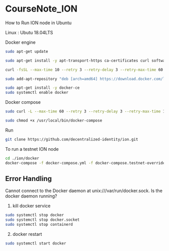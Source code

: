 # CourseNote_ION
How to Run ION node in Ubuntu

Linux : Ubutu 18.04LTS

Docker engine
```bash
sudo apt-get update

sudo apt-get install -y apt-transport-https ca-certificates curl software-properties-common

curl -fsSL --max-time 10 --retry 3 --retry-delay 3 --retry-max-time 60 https://download.docker.com/linux/ubuntu/gpg | sudo apt-key add -

sudo add-apt-repository "deb [arch=amd64] https://download.docker.com/linux/ubuntu $(lsb_release -cs) stable"

sudo apt-get install -y docker-ce
sudo systemctl enable docker
```

Docker compose
```bash
sudo curl -L --max-time 60 --retry 3 --retry-delay 3 --retry-max-time 100 "https://github.com/docker/compose/releases/download/v2.6.0/docker-compose-$(uname -s)-$(uname -m)" -o /usr/local/bin/docker-compose

sudo chmod +x /usr/local/bin/docker-compose
```

Run

```bash
git clone https://github.com/decentralized-identity/ion.git
```

To run a testnet ION node

```bash
cd ./ion/docker
docker-compose -f docker-compose.yml -f docker-compose.testnet-override.yml up -d

```






## Error Handling

Cannot connect to the Docker daemon at unix:///var/run/docker.sock. Is the docker daemon running?

1. kill docker service
```bash
sudo systemctl stop docker
sudo systemctl stop docker.socket
sudo systemctl stop containerd
```
  
2. docker restart
```bash
sudo systemctl start docker

```
